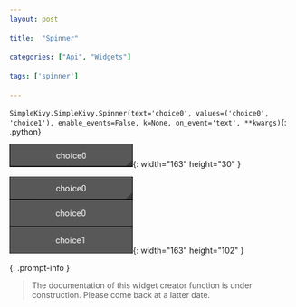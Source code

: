 ```yaml
---
layout: post

title:  "Spinner"

categories: ["Api", "Widgets"]

tags: ['spinner']

---
```

`SimpleKivy.SimpleKivy.Spinner(text='choice0', values=('choice0', 'choice1'), enable_events=False, k=None, on_event='text', **kwargs)`{: .python}


![Spinner.png](assets/img/docs/Spinner.png){: width="163" height="30" }

![Spinner.2.png](assets/img/docs/Spinner.2.png){: width="163" height="102" }


{: .prompt-info }

> The documentation of this widget creator function is under construction. Please come back at a latter date.

